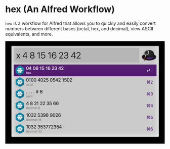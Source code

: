 hex (An Alfred Workflow)
========================

`hex` is a workflow for Alfred that allows you to quickly and
easily convert numbers between different bases (octal, hex, and
decimal), view ASCII equivalents, and more.

![screenshot](screenshot.png)
